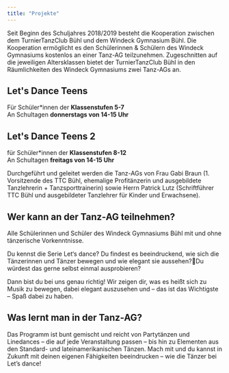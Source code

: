 ```yaml
---
title: "Projekte"
---
```


Seit Beginn des Schuljahres 2018/2019 besteht die Kooperation zwischen dem TurnierTanzClub Bühl und dem Windeck Gymnasium Bühl. Die Kooperation ermöglicht es den Schülerinnen & Schülern des Windeck Gymnasiums kostenlos an einer Tanz-AG teilzunehmen. Zugeschnitten auf die jeweiligen Altersklassen bietet der TurnierTanzClub Bühl in den Räumlichkeiten des Windeck Gymnasiums zwei Tanz-AGs an.

## Let's Dance Teens

Für Schüler*innen der **Klassenstufen 5-7**  
An Schultagen **donnerstags von 14-15 Uhr**

## Let's Dance Teens 2

für Schüler*innen der **Klassenstufen 8-12**  
An Schultagen **freitags von 14-15 Uhr**

Durchgeführt und geleitet werden die Tanz-AGs von Frau Gabi Braun (1. Vorsitzende des TTC Bühl, ehemalige Profitänzerin und ausgebildete Tanzlehrerin + Tanzsporttrainerin) sowie Herrn Patrick Lutz (Schriftführer TTC Bühl und ausgebildeter Tanzlehrer für Kinder und Erwachsene).

## Wer kann an der Tanz-AG teilnehmen?

Alle Schülerinnen und Schüler des Windeck Gymnasiums Bühl mit und ohne tänzerische Vorkenntnisse. 

Du kennst die Serie Let‘s dance? Du findest es beeindruckend, wie sich die Tänzerinnen und Tänzer bewegen und wie elegant sie aussehen?Du würdest das gerne selbst einmal ausprobieren?

Dann bist du bei uns genau richtig! Wir zeigen dir, was es heißt sich zu Musik zu bewegen, dabei elegant auszusehen und – das ist das Wichtigste – Spaß dabei zu haben.

## Was lernt man in der Tanz-AG?

Das Programm ist bunt gemischt und reicht von Partytänzen und Linedances – die auf jede Veranstaltung passen – bis hin zu Elementen aus den Standard- und lateinamerikanischen Tänzen. 
Mach mit und du kannst in Zukunft mit deinen eigenen Fähigkeiten beeindrucken – wie die Tänzer bei Let’s dance!